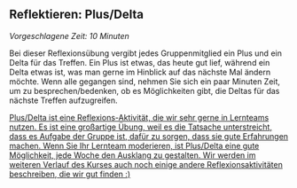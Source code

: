 ## Reflektieren: Plus/Delta

_Vorgeschlagene Zeit: 10 Minuten_

Bei dieser Reflexionsübung vergibt jedes Gruppenmitglied ein Plus und ein Delta für das Treffen. Ein Plus ist etwas, das heute gut lief, während ein Delta etwas ist, was man gerne im Hinblick auf das nächste Mal ändern möchte. Wenn alle gegangen sind, nehmen Sie sich ein paar Minuten Zeit, um zu besprechen/bedenken, ob es Möglichkeiten gibt, die Deltas für das nächste Treffen aufzugreifen.

[Plus/Delta ist eine Reflexions-Aktivität, die wir sehr gerne in Lernteams nutzen. Es ist eine großartige Übung, weil es die Tatsache unterstreicht, dass es Aufgabe der Gruppe ist, dafür zu sorgen, dass sie gute Erfahrungen machen. Wenn Sie Ihr Lernteam moderieren, ist Plus/Delta eine gute Möglichkeit, jede Woche den Ausklang zu gestalten. Wir werden im weiteren Verlauf des Kurses auch noch einige andere Reflexionsaktivitäten beschreiben, die wir gut finden :)](http://p2pu.github.io/makingandlearning/)
